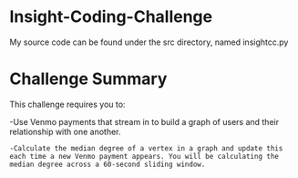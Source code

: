 # Insight-Coding-Challenge

My source code can be found under the src directory, named insightcc.py

# Challenge Summary

This challenge requires you to:

   -Use Venmo payments that stream in to build a graph of users and their relationship with one another.

    -Calculate the median degree of a vertex in a graph and update this each time a new Venmo payment appears. You will be calculating the median degree across a 60-second sliding window.

